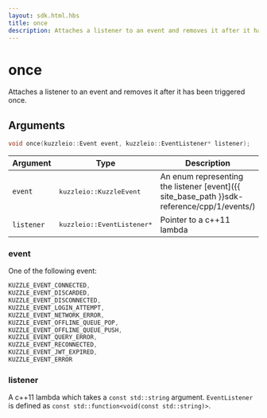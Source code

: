```yaml
---
layout: sdk.html.hbs
title: once
description: Attaches a listener to an event and removes it after it has been triggered once
---
```


# once

Attaches a listener to an event and removes it after it has been triggered once.

## Arguments

```cpp
void once(kuzzleio::Event event, kuzzleio::EventListener* listener);
```

| Argument   | Type                      | Description
| ---------- | ------------------------- | ------------------------------------------------------------------------------------------------------
| `event`    | <pre>kuzzleio::KuzzleEvent</pre>           | An enum representing the listener [event]({{ site_base_path }}sdk-reference/cpp/1/events/)
| `listener` | <pre>kuzzleio::EventListener\*</pre> | Pointer to a c++11 lambda

### event

One of the following event:

```cpp
KUZZLE_EVENT_CONNECTED,
KUZZLE_EVENT_DISCARDED,
KUZZLE_EVENT_DISCONNECTED,
KUZZLE_EVENT_LOGIN_ATTEMPT,
KUZZLE_EVENT_NETWORK_ERROR,
KUZZLE_EVENT_OFFLINE_QUEUE_POP,
KUZZLE_EVENT_OFFLINE_QUEUE_PUSH,
KUZZLE_EVENT_QUERY_ERROR,
KUZZLE_EVENT_RECONNECTED,
KUZZLE_EVENT_JWT_EXPIRED,
KUZZLE_EVENT_ERROR
```

### listener

A c++11 lambda which takes a `const std::string` argument.
`EventListener` is defined as `const std::function<void(const std::string)>`.
